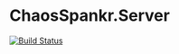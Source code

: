 # ChaosSpankr.Server

[![Build Status](https://travis-ci.org/tsangste/ChaosSpankr.Server.svg?branch=travisbuild)](https://travis-ci.org/tsangste/ChaosSpankr.Server)
